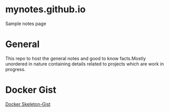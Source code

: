 # mynotes.github.io
Sample notes page
# General
This repo to host the general notes and good to know facts.Mostly unordered in nature containing details related to projects which are work in progress.
# Docker Gist
[Docker Skeleton-Gist](https://gist.github.com/ehrktia/08527e17aff1d08df47fbb6305cba74a.js)
